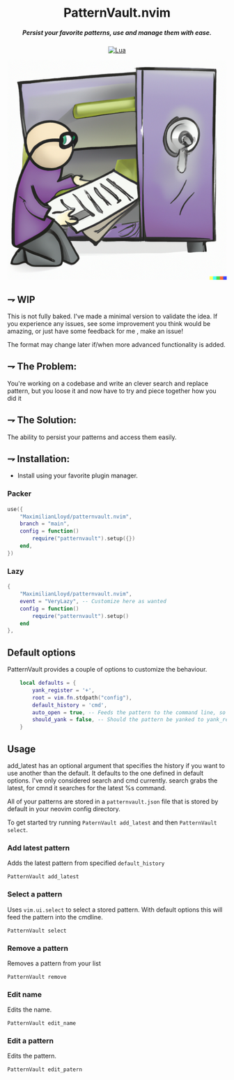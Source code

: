 
<div align="center">

# PatternVault.nvim
##### Persist your favorite patterns, use and manage them with ease.

[![Lua](https://img.shields.io/badge/Lua-blue.svg?style=for-the-badge&logo=lua)](http://www.lua.org)
</div>

![PatternVault](patternvault_logo.png)

## ⇁  WIP
This is not fully baked. I've made a minimal version to validate the idea. If you experience any
issues, see some improvement you think would be amazing, or just have some
feedback for me , make an issue!

The format may change later if/when more advanced functionality is added.


## ⇁ The Problem:
You're working on a codebase and write an clever search and replace pattern, but you loose it and now have to try and piece together how you did it


## ⇁ The Solution:
The ability to persist your patterns and access them easily.


## ⇁ Installation:

* Install using your favorite plugin manager.

### Packer
```lua
use({
    "MaximilianLloyd/patternvault.nvim",
    branch = "main",
    config = function()
        require("patternvault").setup({})
    end,
})
```


### Lazy
```lua
{
    "MaximilianLloyd/patternvault.nvim",
    event = "VeryLazy", -- Customize here as wanted
    config = function() 
        require("patternvault").setup()
    end
},

```

## Default options

PatternVault provides a couple of options to customize the behaviour.

```lua
	local defaults = {
		yank_register = '+',
		root = vim.fn.stdpath("config"),
		default_history = 'cmd',
		auto_open = true, -- Feeds the pattern to the command line, so you can interact with it.
		should_yank = false, -- Should the pattern be yanked to yank_register.
	}
```

## Usage

add_latest has an optional argument that specifies the history if you want to use another than the default. It defaults to the one defined in default options. I've only considered search and cmd currently. search grabs the latest, for cmnd it searches for the latest %s command.

All of your patterns are stored in a `patternvault.json` file that is stored by default in your neovim config directory.


To get started try running `PaternVault add_latest` and then `PatternVault select`.


### Add latest pattern

Adds the latest pattern from specified `default_history`

```vim
PatternVault add_latest
```


### Select a pattern

Uses `vim.ui.select` to select a stored pattern. With default options this will feed the pattern into the cmdline.

```vim
PatternVault select
```

### Remove a pattern

Removes a pattern from your list

```vim
PatternVault remove
```

### Edit name

Edits the name.

```vim
PatternVault edit_name
```

### Edit a pattern

Edits the pattern.

```vim
PatternVault edit_patern
```
